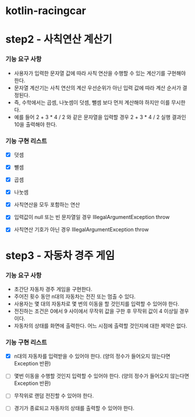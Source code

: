 # kotlin-racingcar

# step2 - 사칙연산 계산기

### 기능 요구 사항
- 사용자가 입력한 문자열 값에 따라 사칙 연산을 수행할 수 있는 계산기를 구현해야 한다.
- 문자열 계산기는 사칙 연산의 계산 우선순위가 아닌 입력 값에 따라 계산 순서가 결정된다.
- 즉, 수학에서는 곱셈, 나눗셈이 덧셈, 뺄셈 보다 먼저 계산해야 하지만 이를 무시한다.
- 예를 들어 2 + 3 * 4 / 2 와 같은 문자열을 입력할 경우 2 + 3 * 4 / 2 실행 결과인 10을 출력해야 한다.



### 기능 구현 리스트
- [x] 덧셈 
- [x] 뺄셈
- [x] 곱셈
- [x] 나눗셈
- [x] 사칙연산을 모두 포함하는 연산
- [x] 입력값이 null 또는 빈 문자열일 경우 IllegalArgumentException throw
- [x] 사칙연산 기호가 아닌 경우 IllegalArgumentException throw


# step3 - 자동차 경주 게임

### 기능 요구 사항
- 초간단 자동차 경주 게임을 구현한다.
- 주어진 횟수 동안 n대의 자동차는 전진 또는 멈출 수 있다.
- 사용자는 몇 대의 자동차로 몇 번의 이동을 할 것인지를 입력할 수 있어야 한다.
- 전진하는 조건은 0에서 9 사이에서 무작위 값을 구한 후 무작위 값이 4 이상일 경우이다.
- 자동차의 상태를 화면에 출력한다. 어느 시점에 출력할 것인지에 대한 제약은 없다.


### 기능 구현 리스트
- [x] n대의 자동차를 입력받을 수 있어야 한다. (양의 정수가 들어오지 않는다면 Exception 반환)
- [ ] 몇번 이동을 수행할 것인지 입력할 수 있어야 한다. (양의 정수가 들어오지 않는다면 Exception 반환)
- [ ] 무작위로 랜덤 전진할 수 있어야 한다.
- [ ] 경기가 종료되고 자동차의 상태를 출력할 수 있어야 한다.

